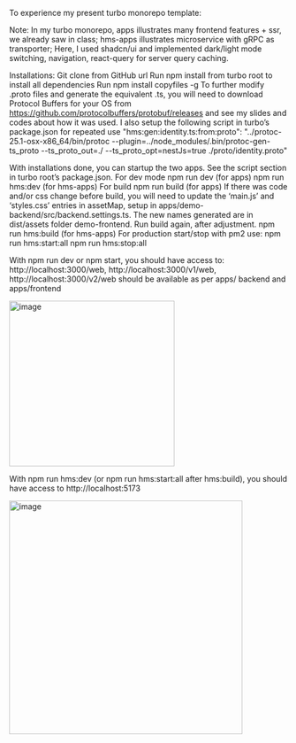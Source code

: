 To experience my present turbo monorepo template:


Note: 
In my turbo monorepo, apps illustrates many frontend features + ssr, we already saw in class; 
hms-apps illustrates microservice with gRPC as transporter;
Here, I used shadcn/ui and implemented dark/light mode switching, navigation, react-query for server query caching.

Installations:
Git clone from GitHub url
Run npm install from turbo root to install all dependencies
Run npm install copyfiles -g
To further modify .proto files and generate the equivalent .ts, you will need to download Protocol Buffers for your OS from https://github.com/protocolbuffers/protobuf/releases and see my slides and codes about how it was used. I also setup the following script in turbo’s package.json for repeated use
"hms:gen:identity.ts:from:proto": "../protoc-25.1-osx-x86_64/bin/protoc --plugin=../node_modules/.bin/protoc-gen-ts_proto --ts_proto_out=./ --ts_proto_opt=nestJs=true ./proto/identity.proto"

With installations done, you can startup the two apps. See the script section in turbo root’s package.json.
For dev mode
npm run dev (for apps)
npm run hms:dev (for hms-apps)
For build
npm run build (for apps)
If there was code and/or css change before build, you will need to update the ‘main.js’ and ‘styles.css’ entries in assetMap, setup in apps/demo-backend/src/backend.settings.ts. The new names generated are in dist/assets folder demo-frontend. Run build again, after adjustment.
npm run hms:build (for hms-apps)
For production start/stop with pm2 use:
npm run hms:start:all
npm run hms:stop:all

With npm run dev or npm start, you should have access to:
http://localhost:3000/web, http://localhost:3000/v1/web, http://localhost:3000/v2/web  should be available as per apps/ backend and apps/frontend

<img width="299" alt="image" src="https://github.com/piosystems/turbo-nest-grpc-vite-react-ssr-tailwind-pwa-i18n-template/assets/3983248/1fb0746b-4c94-4b92-b1a3-81117221a860">




With npm run hms:dev (or  npm run hms:start:all after hms:build), you should have access to http://localhost:5173

<img width="422" alt="image" src="https://github.com/piosystems/turbo-nest-grpc-vite-react-ssr-tailwind-pwa-i18n-template/assets/3983248/06baadce-efb2-4642-86fa-20c22d20f82b">






